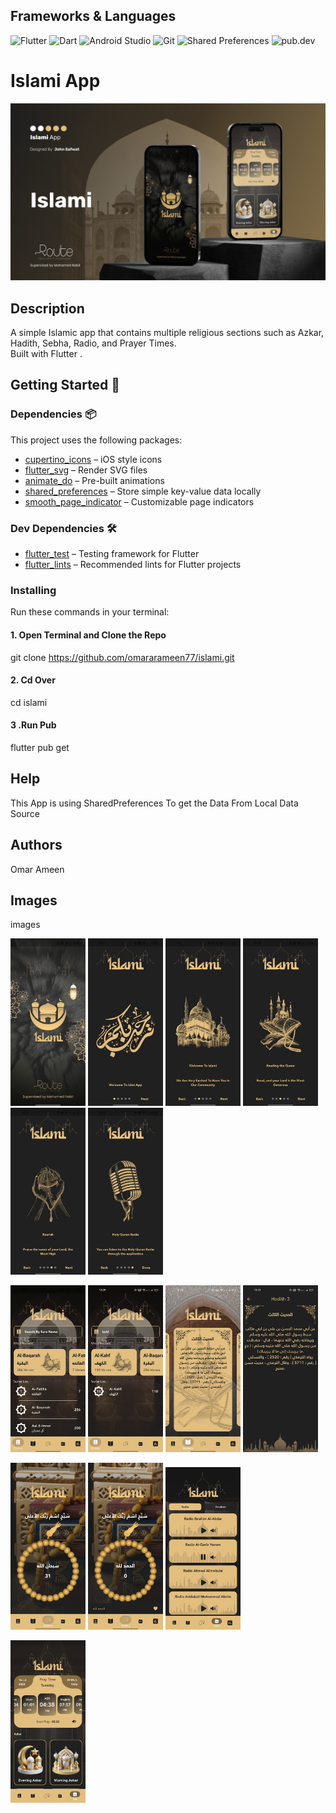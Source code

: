 ## Frameworks & Languages 

![Flutter](https://img.shields.io/badge/Flutter-02569B?style=for-the-badge&logo=flutter&logoColor=white)
![Dart](https://img.shields.io/badge/Dart-0175C2?style=for-the-badge&logo=dart&logoColor=white)
![Android Studio](https://img.shields.io/badge/Android%20Studio-3DDC84?style=for-the-badge&logo=android-studio&logoColor=white)
![Git](https://img.shields.io/badge/Git-F05032?style=for-the-badge&logo=git&logoColor=white)
![Shared Preferences](https://img.shields.io/badge/Shared%20Preferences-FFCA28?style=for-the-badge&logo=google&logoColor=black)
![pub.dev](https://img.shields.io/badge/pub.dev-000000?style=for-the-badge&logo=dart&logoColor=white)


# Islami App

<p align="center">
  <img src="screenshot/Cover.png" width="900"/>
</p>

## Description
A simple Islamic app that contains multiple religious sections such as Azkar, Hadith, Sebha, Radio, and Prayer Times.  
Built with Flutter .


## Getting Started 🚀

### Dependencies 📦

This project uses the following packages:

- [cupertino_icons](https://pub.dev/packages/cupertino_icons) – iOS style icons
- [flutter_svg](https://pub.dev/packages/flutter_svg) – Render SVG files
- [animate_do](https://pub.dev/packages/animate_do) – Pre-built animations
- [shared_preferences](https://pub.dev/packages/shared_preferences) – Store simple key-value data locally
- [smooth_page_indicator](https://pub.dev/packages/smooth_page_indicator) – Customizable page indicators

### Dev Dependencies 🛠
- [flutter_test](https://pub.dev/packages/flutter_test) – Testing framework for Flutter
- [flutter_lints](https://pub.dev/packages/flutter_lints) – Recommended lints for Flutter projects

### Installing

Run these commands in your terminal:
#### 1. Open Terminal and Clone the Repo
git clone https://github.com/omararameen77/islami.git
#### 2. Cd Over
cd islami
#### 3 .Run Pub
flutter pub get
## Help

This App is using SharedPreferences To get the Data From Local Data Source

## Authors

Omar Ameen
## Images

images

<p align="left">
  <img src="screenshot/splash.jpeg" width="120"/>
  <img src="screenshot/intro.jpeg" width="120"/>
  <img src="screenshot/introo.jpeg" width="120"/>
  <img src="screenshot/intro2.jpeg" width="120"/>
  <img src="screenshot/intro3.jpeg" width="120"/>
  <img src="screenshot/intro4.jpeg" width="120"/>
</p>
<p align="left">
  <img src="screenshot/quran.jpeg" width="120"/>
  <img src="screenshot/quran1.jpeg" width="120"/>
  <img src="screenshot/hadeth.jpeg" width="120"/>
  <img src="screenshot/hadeth1.jpeg" width="120"/>
</p>
<p align="left">
  <img src="screenshot/sebha.jpeg" width="120"/>
  <img src="screenshot/sebha1.jpeg" width="120"/>
  <img src="screenshot/Radio.png" width="120"/>
</p>
<p align="left">
  <img src="screenshot/Time.png" width="120"/>
</p>

